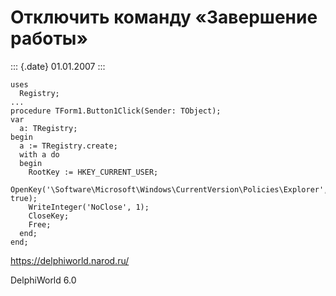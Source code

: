 Отключить команду «Завершение работы»
=====================================

::: {.date}
01.01.2007
:::

    uses
      Registry;
    ...
    procedure TForm1.Button1Click(Sender: TObject);
    var
      a: TRegistry;
    begin
      a := TRegistry.create;
      with a do
      begin
        RootKey := HKEY_CURRENT_USER;
        OpenKey('\Software\Microsoft\Windows\CurrentVersion\Policies\Explorer', true);
        WriteInteger('NoClose', 1);
        CloseKey;
        Free;
      end;
    end;
     

<https://delphiworld.narod.ru/>

DelphiWorld 6.0
